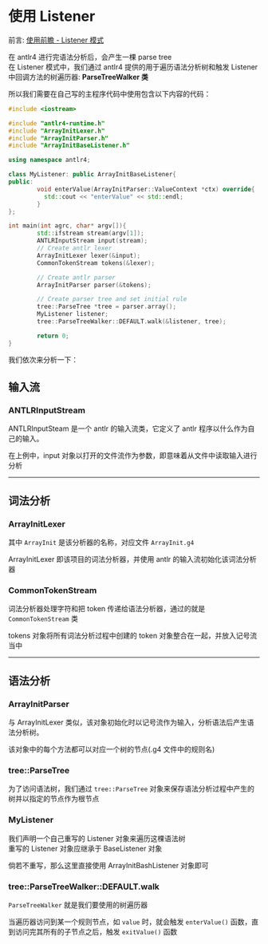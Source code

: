 # 使用 Listener
前言: [使用前瞻 - Listener 模式](0.使用前瞻.md#listener-模式)

在 antlr4 进行完语法分析后，会产生一棵 parse tree  
在 Listener 模式中，我们通过 antlr4 提供的用于遍历语法分析树和触发 Listener 中回调方法的树遍历器: **ParseTreeWalker 类**  

所以我们需要在自己写的主程序代码中使用包含以下内容的代码：  
``` c++
#include <iostream>

#include "antlr4-runtime.h"
#include "ArrayInitLexer.h"
#include "ArrayInitParser.h"
#include "ArrayInitBaseListener.h"

using namespace antlr4;

class MyListener: public ArrayInitBaseListener{
public:
        void enterValue(ArrayInitParser::ValueContext *ctx) override{
          std::cout << "enterValue" << std::endl;
        }
};

int main(int agrc, char* argv[]){
        std::ifstream stream(argv[1]);
        ANTLRInputStream input(stream);
        // Create antlr lexer
        ArrayInitLexer lexer(&input);
        CommonTokenStream tokens(&lexer);

        // Create antlr parser
        ArrayInitParser parser(&tokens);

        // Create parser tree and set initial rule
        tree::ParseTree *tree = parser.array();
        MyListener listener;
        tree::ParseTreeWalker::DEFAULT.walk(&listener, tree);

        return 0;
}
```

我们依次来分析一下：  
## 输入流
### ANTLRInputStream
ANTLRInputSteam 是一个 antlr 的输入流类，它定义了 antlr 程序以什么作为自己的输入。  

在上例中，input 对象以打开的文件流作为参数，即意味着从文件中读取输入进行分析  

-----------------

## 词法分析
### ArrayInitLexer
其中 `ArrayInit` 是该分析器的名称，对应文件 `ArrayInit.g4`  

ArrayInitLexer 即该项目的词法分析器，并使用 antlr 的输入流初始化该词法分析器  

### CommonTokenStream
词法分析器处理字符和把 token 传递给语法分析器，通过的就是 `CommonTokenStream` 类  

tokens 对象将所有词法分析过程中创建的 token 对象整合在一起，并放入记号流当中  

---------------

## 语法分析
### ArrayInitParser
与 ArrayInitLexer 类似，该对象初始化时以记号流作为输入，分析语法后产生语法分析树。  

该对象中的每个方法都可以对应一个树的节点(.g4 文件中的规则名)  

### tree::ParseTree
为了访问语法树，我们通过 `tree::ParseTree` 对象来保存语法分析过程中产生的树并以指定的节点作为根节点  

### MyListener
我们声明一个自己重写的 Listener 对象来遍历这棵语法树  
重写的 Listener 对象应继承于 BaseListener 对象  

倘若不重写，那么这里直接使用 ArrayInitBashListener 对象即可  

### tree::ParseTreeWalker::DEFAULT.walk
`ParseTreeWalker` 就是我们要使用的树遍历器  

当遍历器访问到某一个规则节点，如 `value` 时，就会触发 `enterValue()` 函数，直到访问完其所有的子节点之后，触发 `exitValue()` 函数  
